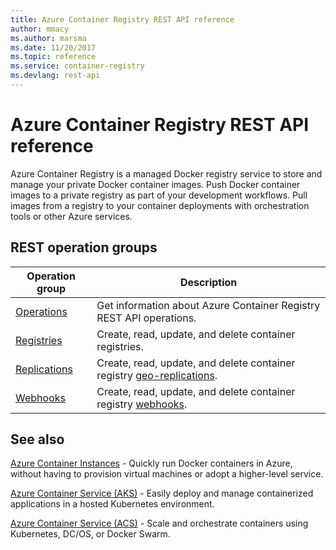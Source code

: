 ```yaml
---
title: Azure Container Registry REST API reference
author: mmacy
ms.author: marsma
ms.date: 11/20/2017
ms.topic: reference
ms.service: container-registry
ms.devlang: rest-api
---
```


# Azure Container Registry REST API reference

Azure Container Registry is a managed Docker registry service to store and manage your private Docker container images. Push Docker container images to a private registry as part of your development workflows. Pull images from a registry to your container deployments with orchestration tools or other Azure services.

## REST operation groups

| Operation group | Description |
|-----------------|-------------|
| [Operations](~/docs-ref-autogen/containerregistry/operations.yml) | Get information about Azure Container Registry REST API operations. |
| [Registries](~/docs-ref-autogen/containerregistry/registries.yml) | Create, read, update, and delete container registries. |
| [Replications](~/docs-ref-autogen/containerregistry/replications.yml) | Create, read, update, and delete container registry [geo-replications](/azure/container-registry/container-registry-geo-replication). |
| [Webhooks](~/docs-ref-autogen/containerregistry/webhooks.yml) | Create, read, update, and delete container registry [webhooks](/azure/container-registry/container-registry-webhook). |

## See also

[Azure Container Instances](/azure/container-instances/) - Quickly run Docker containers in Azure, without having to provision virtual machines or adopt a higher-level service.

[Azure Container Service (AKS)](/azure/aks/) - Easily deploy and manage containerized applications in a hosted Kubernetes environment.

[Azure Container Service (ACS)](/azure/container-service/) - Scale and orchestrate containers using Kubernetes, DC/OS, or Docker Swarm.